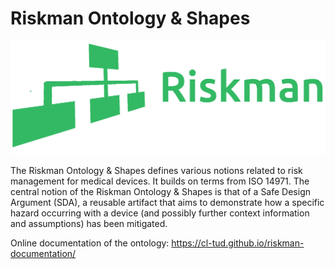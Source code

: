 # Riskman Ontology & Shapes

![Riskman logo](/assets/riskman_green.png)

The Riskman Ontology & Shapes defines various notions related to risk management for medical devices. It builds on terms from ISO 14971. The central notion of the 
Riskman Ontology & Shapes is that of a Safe Design Argument (SDA), a reusable artifact that aims to demonstrate how a specific hazard occurring with a device (and possibly further context information and assumptions) has been mitigated.

Online documentation of the ontology: https://cl-tud.github.io/riskman-documentation/

